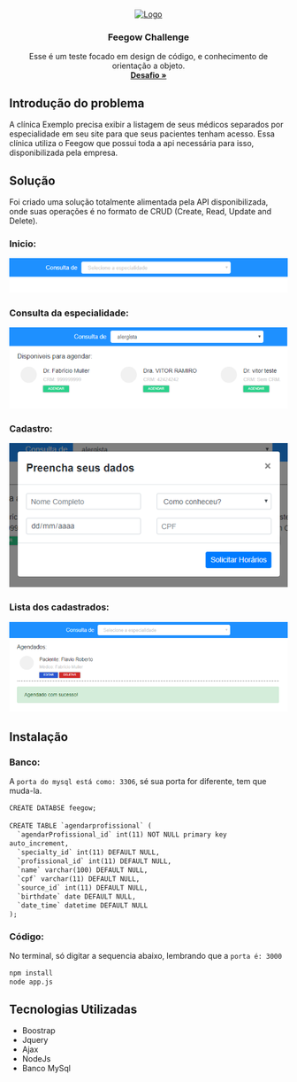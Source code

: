 <!-- PROJECT LOGO -->
<br />
<p align="center">
  <a href="https://github.com/othneildrew/Best-README-Template">
    <img src="https://media-exp1.licdn.com/dms/image/C560BAQF9FCC8Vj4QOw/company-logo_200_200/0?e=2159024400&v=beta&t=SMQitaWk_NifTq_SDyZ9ee6noqaVHqbV5mGrdujscWQ" alt="Logo" width="80" height="80">
  </a>

  <h3 align="center">Feegow Challenge</h3>

  <p align="center">
    Esse é um teste focado em design de código, e conhecimento de orientação a objeto.
    <br />
    <a href="https://github.com/feegow/feegow-challenge"><strong>Desafio »</strong></a>
    <br />
  </p>
</p>

## Introdução do problema
A clínica Exemplo precisa exibir a listagem de seus médicos separados por especialidade em seu site para que seus pacientes tenham acesso. Essa clínica utiliza o Feegow que possui toda a api necessária para isso, disponibilizada pela empresa.

## Solução
Foi criado uma solução totalmente alimentada pela API disponibilizada, onde suas operações é no formato de CRUD (Create, Read, Update and Delete).

### Inicio:
![Screenshot](inicio.png)

### Consulta da especialidade:
![Screenshot](consultaEspecialidade.png)

### Cadastro:
![Screenshot](cadastro.png)

### Lista dos cadastrados:
![Screenshot](consultaCadastradoEAlerta.png)

## Instalação

### Banco:
A `porta do mysql está como: 3306`, sé sua porta for diferente, tem que muda-la.
```
CREATE DATABSE feegow;

CREATE TABLE `agendarprofissional` (
  `agendarProfissional_id` int(11) NOT NULL primary key auto_increment,
  `specialty_id` int(11) DEFAULT NULL,
  `profissional_id` int(11) DEFAULT NULL,
  `name` varchar(100) DEFAULT NULL,
  `cpf` varchar(11) DEFAULT NULL,
  `source_id` int(11) DEFAULT NULL,
  `birthdate` date DEFAULT NULL,
  `date_time` datetime DEFAULT NULL
);

```
### Código:
No terminal, só digitar a sequencia abaixo, lembrando que a `porta é: 3000`
```
npm install
node app.js
```

## Tecnologias Utilizadas 

* Boostrap
* Jquery
* Ajax
* NodeJs
* Banco MySql
